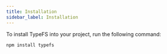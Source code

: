```yaml
---
title: Installation
sidebar_label: Installation
---
```


To install TypeFS into your project, run the following command:

```bash
npm install typefs
```

